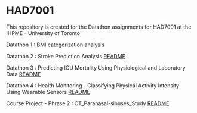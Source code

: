 # HAD7001
This repository is created for the Datathon assignments for HAD7001 at the IHPME - University of Toronto

Datathon 1 : BMI categorization analysis 

Datathon 2 : Stroke Prediction Analysis [README](./Datathon_2/README.md)

Datathon 3 : Predicting ICU Mortality Using Physiological and Laboratory Data [README](./Datathon_3/README.md)

Datathon 4 : Health Monitoring - Classifying Physical Activity Intensity Using Wearable Sensors [README](./Datathon_4/README.md)

Course Project - Phrase 2 : CT_Paranasal-sinuses_Study [README](./CT_Paranasal-sinuses_Study/README.md)
